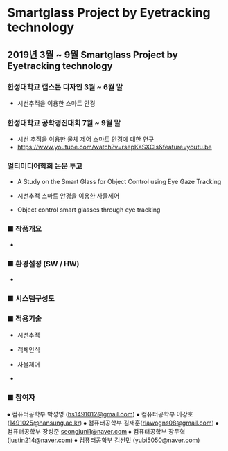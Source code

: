 # Smartglass Project by Eyetracking technology

## 2019년 3월 ~ 9월 Smartglass Project by Eyetracking technology
### 한성대학교 캡스톤 디자인 3월 ~ 6월 말
- 시선추적을 이용한 스마트 안경 

### 한성대학교 공학경진대회 7월 ~ 9월 말
- 시선 추적을 이용한 물체 제어 스마트 안경에 대한 연구 
- https://www.youtube.com/watch?v=rsepKaSXCls&feature=youtu.be


### 멀티미디어학회 논문 투고
- A Study on the Smart Glass for Object Control using Eye Gaze Tracking

- 시선추적 스마트 안경을 이용한 사물제어
- Object control smart glasses through eye tracking

### ■ 작품개요
- 
### ■ 환경설정 (SW / HW)
- 

### ■ 시스템구성도

### ■ 적용기술
- 시선추적

- 객체인식

- 사물제어

- 

### ■ 참여자
⦁ 컴퓨터공학부 박성영 (hs1491012@gmail.com)
⦁ 컴퓨터공학부 이강호(1491025@hansung.ac.kr)
⦁ 컴퓨터공학부 김재훈(rlawogns08@gmail.com)
⦁ 컴퓨터공학부 장성준 seongjuni1@naver.com
⦁ 컴퓨터공학부 장두혁(justin214@naver.com) 
⦁ 컴퓨터공학부 김선민 (yubi5050@naver.com) 
